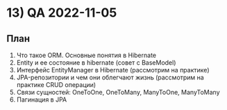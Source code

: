 # 13) QA 2022-11-05 #
## План ## 
1) Что такое ORM. Основные понятия в Hibernate
2) Entity и ее состояние в hibernate (совет с BaseModel)
3) Интерфейс EntityManager в Hibernate (рассмотрим на практике)
4) JPA-репозитории и чем они облегчают жизнь (рассмотрим на практике CRUD операции)
5) Связи сущностей: OneToOne, OneToMany, ManyToOne, ManyToMany
6) Пагинация в JPA 